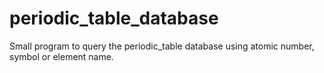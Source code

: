 # periodic_table_database
Small program to query the periodic_table database using atomic number, symbol or element name.
